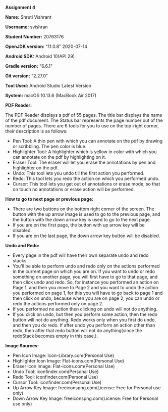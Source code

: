 <b>Assignment 4</b>

<b>Name:</b> Shruti Vishrant

<b>Username:</b> svishran

<b>Student Number:</b> 20763176

<b>OpenJDK version:</b> "11.0.8" 2020-07-14

<b>Android SDK:</b> Android 10(API 29)

<b>Gradle version:</b> "6.6.1"

<b>Git version:</b> "2.27.0"

<b>Tool Used:</b> Android Studio Latest Version

<b>System:</b> macOS 10.13.6 (MacBook Air 2017)

<b>PDF Reader:</b>

The PDF Reader displays a pdf of 55 pages. The title bar displays the name of the pdf document. The Status bar represents the page number out of the number of pages.
There are 6 tools for you to use on the top-right corner, their description is as follows:
- Pen Tool: A thin pen with which you can annotate on the pdf by drawing or scribbling. The pen color is blue.
- Highlighter Tool: A highlighter which is yellow in color with which you can annotate on the pdf by highlighting on it.
- Eraser Tool: The eraser will let you erase the annotations by pen and highlighter on the pdf.
- Undo: This tool lets you undo till the first action you performed.
- Redo: This tool lets you redo the action on which you performed undo.
- Cursor: This tool lets you get out of annotations or erase mode, so that on touch no annotations or erase action will be performed.

<b>How to go to next page or previous page:</b>

- There are two buttons on the bottom right corner of the screen. The button with the up arrow image is used to go to the previous page, and the button with the down arrow key is used to go to the next page.
- If you are on the first page, the button with up arrow key will be disabled.
- If you are on the last page, the down arrow key button will be disabled.

<b>Undo and Redo:</b>

- Every page in the pdf will have their own separate undo and redo stacks.
- You'll be able to perform undo and redo only on the actions performed in the current page on which you are on. If you want to undo or redo something on another page, you will first have to go to that page, and then click undo and redo. So, for instance you performed an action on Page 1, and then you move to Page 2 and you want to undo the action you performed on page 1, for this you will have to go back to page 1 and then click on undo, because when you are on page 2, you can undo or redo the actions performed only on page 2.
- If you performed no action then clicking on undo will not do anything.
- If you click on undo, but then you perform some action, then the redo button will not do anything. Redo works only when you first do undo, and then you do redo. If after undo you perform an action other than redo, then after that redo button will not do anything(since the redoStack becomes empty in this case.).

<b>Image Sources:</b>

- Pen Icon Image: Icon-Library.com(Personal Use)
- Highlighter Icon Image: Flat-icons.com(Personal Use)
- Eraser Icon Image: Flat-icons.com(Personal Use)
- Undo Tool: iconfinder.com(Personal Use)
- Redo Tool: iconfinder.com(Personal Use)
- Cursor Tool: iconfinder.com(Personal Use)
- Up Arrow Key Image: freeiconspng.com(License: Free for Personal use only)
- Down Arrow Key Image: freeiconspng.com(License: Free for Personal use only)
